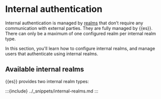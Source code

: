# Internal authentication

Internal authentication is managed by [realms](authentication-realms.md) that don’t require any communication with external parties. They are fully managed by {{es}}. There can only be a maximum of one configured realm per internal realm type. 

In this section, you'll learn how to configure internal realms, and manage users that authenticate using internal realms.

## Available internal realms

{{es}} provides two internal realm types:

:::{include} ../_snippets/internal-realms.md
:::